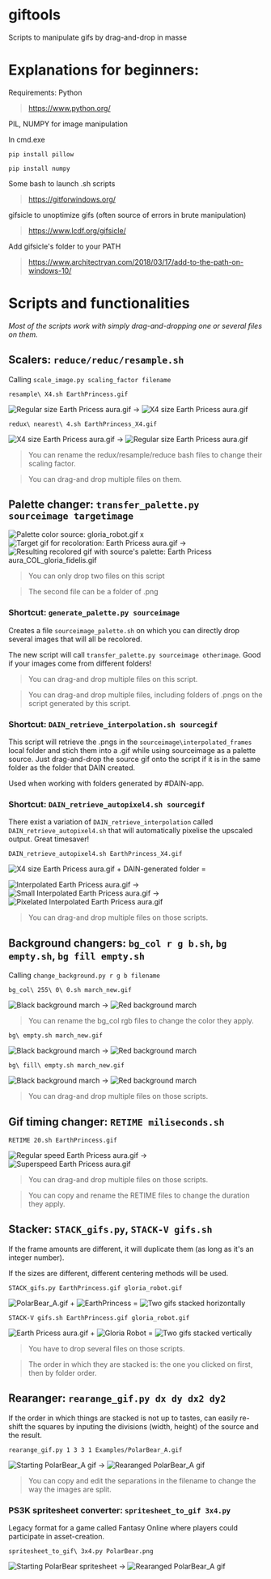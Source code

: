 # giftools	
Scripts to manipulate gifs by drag-and-drop in masse

# Explanations for beginners:

Requirements: Python

>https://www.python.org/

PIL, NUMPY for image manipulation

In cmd.exe

    pip install pillow

    pip install numpy

Some bash to launch .sh scripts

>https://gitforwindows.org/

gifsicle to unoptimize gifs (often source of errors in brute manipulation)

>https://www.lcdf.org/gifsicle/

Add gifsicle's folder to your PATH

>https://www.architectryan.com/2018/03/17/add-to-the-path-on-windows-10/

# Scripts and functionalities

*Most of the scripts work with simply drag-and-dropping one or several files on them.*

## Scalers: `reduce/reduc/resample.sh` 

Calling `scale_image.py scaling_factor filename`

    resample\ X4.sh EarthPrincess.gif

![Regular size Earth Pricess aura.gif](Examples/EarthPrincess.gif) → ![X4 size Earth Pricess aura.gif](Examples/EarthPrincess_X4.gif) 

    redux\ nearest\ 4.sh EarthPrincess_X4.gif

![X4 size Earth Pricess aura.gif](Examples/EarthPrincess_X4.gif) → ![Regular size Earth Pricess aura.gif](Examples/EarthPrincess.gif)

>You can rename the redux/resample/reduce bash files to change their scaling factor.

>You can drag-and drop multiple files on them.

## Palette changer: `transfer_palette.py sourceimage targetimage`

![Palette color source: gloria_robot.gif](Examples/gloria_robot.gif) x ![Target gif for recoloration: Earth Pricess aura.gif](Examples/EarthPrincess.gif) → ![Resulting recolored gif with source's palette: Earth Pricess aura_COL_gloria_fidelis.gif](Examples/EarthPrincess_COL_gloria_robot.gif)

> You can only drop two files on this script

> The second file can be a folder of .png

### Shortcut: `generate_palette.py sourceimage`

Creates a file `sourceimage_palette.sh` on which you can directly drop several images that will all be recolored.

The new script will call `transfer_palette.py sourceimage otherimage`. Good if your images come from different folders!

> You can drag-and drop multiple files on this script.

> You can drag-and drop multiple files, including folders of .pngs on the script generated by this script.

### Shortcut: `DAIN_retrieve_interpolation.sh sourcegif`

This script will retrieve the .pngs in the `sourceimage\interpolated_frames` local folder and stich them into a .gif while using sourceimage as a palette source. Just drag-and-drop the source gif onto the script if it is in the same folder as the folder that DAIN created.

Used when working with folders generated by #DAIN-app.

### Shortcut: `DAIN_retrieve_autopixel4.sh sourcegif`

There exist a variation of `DAIN_retrieve_interpolation` called `DAIN_retrieve_autopixel4.sh` that will automatically pixelise the upscaled output. Great timesaver!

    DAIN_retrieve_autopixel4.sh EarthPrincess_X4.gif

![X4 size Earth Pricess aura.gif](Examples/EarthPrincess_X4.gif) + DAIN-generated folder =

![Interpolated Earth Pricess aura.gif](Examples/EarthPrincess_X4(interp).gif) → ![Small Interpolated Earth Pricess aura.gif](Examples/EarthPrincess_X4_interp_N4.gif) → ![Pixelated Interpolated Earth Pricess aura.gif](Examples/EarthPrincess_X4_interp_N4_X4.gif)

> You can drag-and drop multiple files on those scripts.

## Background changers: `bg_col r g b.sh`, `bg empty.sh`, `bg fill empty.sh`

Calling `change_background.py r g b filename`

    bg_col\ 255\ 0\ 0.sh march_new.gif

![Black background march](Examples/march_new.gif) → ![Red background march](Examples/march_new0xff0000.gif)

> You can rename the bg_col rgb files to change the color they apply.

    bg\ empty.sh march_new.gif

![Black background march](Examples/march_new.gif) → ![Red background march](Examples/march_new0x_empty.gif)

    bg\ fill\ empty.sh march_new.gif

![Black background march](Examples/march_new.gif) → ![Red background march](Examples/march_new_f0x_empty.gif)

> You can drag-and drop multiple files on those scripts.

## Gif timing changer: `RETIME miliseconds.sh`

    RETIME 20.sh EarthPrincess.gif
    
![Regular speed Earth Pricess aura.gif](Examples/EarthPrincess.gif) → ![Superspeed Earth Pricess aura.gif](Examples/EarthPrincessFast.gif) 

> You can drag-and drop multiple files on those scripts.

> You can copy and rename the RETIME files to change the duration they apply.

## Stacker: `STACK_gifs.py`, `STACK-V gifs.sh`

If the frame amounts are different, it will duplicate them (as long as it's an integer number).

If the sizes are different, different centering methods will be used.

    STACK_gifs.py EarthPrincess.gif gloria_robot.gif
    

![PolarBear_A.gif](Examples/PolarBear_A.gif) + ![EarthPrincess](Examples/EarthPrincess.gif) = ![Two gifs stacked horizontally](Examples/PolarBear_AEarthPrincess.gif) 

    STACK-V gifs.sh EarthPrincess.gif gloria_robot.gif
    

![Earth Pricess aura.gif](Examples/EarthPrincess.gif) + ![Gloria Robot](Examples/gloria_robot.gif) = ![Two gifs stacked vertically](Examples/EarthPrincessgloria_robot.gif) 

> You have to drop several files on those scripts.

> The order in which they are stacked is: the one you clicked on first, then by folder order.

## Rearanger: `rearange_gif.py dx dy dx2 dy2`

If the order in which things are stacked is not up to tastes, can easily re-shift the squares by inputing the divisions (width, height) of the source and the result.

    rearange_gif.py 1 3 3 1 Examples/PolarBear_A.gif

![Starting PolarBear_A gif](Examples/PolarBear_A.gif) → ![Rearanged PolarBear_A gif](Examples/PolarBear_A%203x1.gif)


> You can copy and edit the separations in the filename to change the way the images are split.

### PS3K spritesheet converter: `spritesheet_to_gif 3x4.py`

Legacy format for a game called Fantasy Online where players could participate in asset-creation.

    spritesheet_to_gif\ 3x4.py PolarBear.png
    
![Starting PolarBear spritesheet](Examples/PolarBear.png) → ![Rearanged PolarBear_A gif](Examples/PolarBear_A.gif)

    